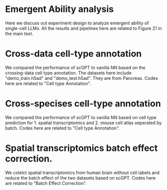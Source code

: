 # Emergent Ability analysis

Here we discuss out experiment design to analyze emergent ability of single-cell LLMs. All the results and pipelines here are related to Figure 21 in the main text.

# Cross-data cell-type annotation

We compared the performance of scGPT to vanilla NN based on the crossing-data cell type annotation. The datasets here include "demo_train.h5ad" and "demo_test.h5ad". They are from Pancreas. Codes here are related to "Cell type Annotation".

# Cross-specises cell-type annotation

We compared the performance of scGPT to vanilla NN based on cell type prediction for 1. spatial transcriptomics and 2. mouse cell atlas seperated by batch. Codes here are related to "Cell type Annotation".

# Spatial transcriptomics batch effect correction.

We colelct spatial transcriptomics from human brain without cell labels and reduce the batch effect of the two datasets based on scGPT. Codes here are related to "Batch Effect Correction".


